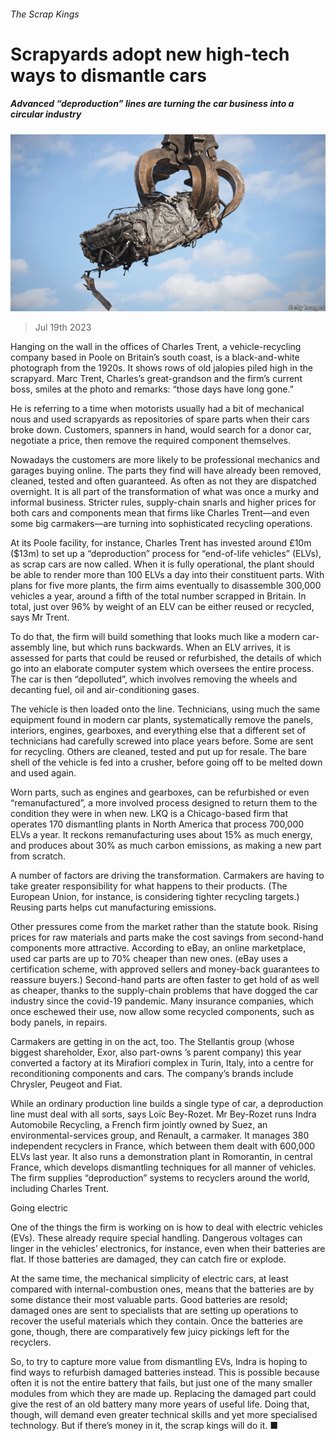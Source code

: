 ###### The Scrap Kings

# Scrapyards adopt new high-tech ways to dismantle cars 

##### Advanced “deproduction” lines are turning the car business into a circular industry 

![image](images/20230722_STP002.jpg) 

> Jul 19th 2023 

Hanging on the wall in the offices of Charles Trent, a vehicle-recycling company based in Poole on Britain’s south coast, is a black-and-white photograph from the 1920s. It shows rows of old jalopies piled high in the scrapyard. Marc Trent, Charles’s great-grandson and the firm’s current boss, smiles at the photo and remarks: “those days have long gone.”

He is referring to a time when motorists usually had a bit of mechanical nous and used scrapyards as repositories of spare parts when their cars broke down. Customers, spanners in hand, would search for a donor car, negotiate a price, then remove the required component themselves.

Nowadays the customers are more likely to be professional mechanics and garages buying online. The parts they find will have already been removed, cleaned, tested and often guaranteed. As often as not they are dispatched overnight. It is all part of the transformation of what was once a murky and informal business. Stricter rules, supply-chain snarls and higher prices for both cars and components mean that firms like Charles Trent—and even some big carmakers—are turning into sophisticated recycling operations.

At its Poole facility, for instance, Charles Trent has invested around £10m ($13m) to set up a “deproduction” process for “end-of-life vehicles” (ELVs), as scrap cars are now called. When it is fully operational, the plant should be able to render more than 100 ELVs a day into their constituent parts. With plans for five more plants, the firm aims eventually to disassemble 300,000 vehicles a year, around a fifth of the total number scrapped in Britain. In total, just over 96% by weight of an ELV can be either reused or recycled, says Mr Trent. 

To do that, the firm will build something that looks much like a modern car-assembly line, but which runs backwards. When an ELV arrives, it is assessed for parts that could be reused or refurbished, the details of which go into an elaborate computer system which oversees the entire process. The car is then “depolluted”, which involves removing the wheels and decanting fuel, oil and air-conditioning gases. 

The vehicle is then loaded onto the line. Technicians, using much the same equipment found in modern car plants, systematically remove the panels, interiors, engines, gearboxes, and everything else that a different set of technicians had carefully screwed into place years before. Some are sent for recycling. Others are cleaned, tested and put up for resale. The bare shell of the vehicle is fed into a crusher, before going off to be melted down and used again. 

Worn parts, such as engines and gearboxes, can be refurbished or even “remanufactured”, a more involved process designed to return them to the condition they were in when new. LKQ is a Chicago-based firm that operates 170 dismantling plants in North America that process 700,000 ELVs a year. It reckons remanufacturing uses about 15% as much energy, and produces about 30% as much carbon emissions, as making a new part from scratch. 

A number of factors are driving the transformation. Carmakers are having to take greater responsibility for what happens to their products. (The European Union, for instance, is considering tighter recycling targets.) Reusing parts helps cut manufacturing emissions. 

Other pressures come from the market rather than the statute book. Rising prices for raw materials and parts make the cost savings from second-hand components more attractive. According to eBay, an online marketplace, used car parts are up to 70% cheaper than new ones. (eBay uses a certification scheme, with approved sellers and money-back guarantees to reassure buyers.) Second-hand parts are often faster to get hold of as well as cheaper, thanks to the supply-chain problems that have dogged the car industry since the covid-19 pandemic. Many insurance companies, which once eschewed their use, now allow some recycled components, such as body panels, in repairs. 

Carmakers are getting in on the act, too. The Stellantis group (whose biggest shareholder, Exor, also part-owns ’s parent company) this year converted a factory at its Mirafiori complex in Turin, Italy, into a centre for reconditioning components and cars. The company’s brands include Chrysler, Peugeot and Fiat. 

While an ordinary production line builds a single type of car, a deproduction line must deal with all sorts, says Loïc Bey-Rozet. Mr Bey-Rozet runs Indra Automobile Recycling, a French firm jointly owned by Suez, an environmental-services group, and Renault, a carmaker. It manages 380 independent recyclers in France, which between them dealt with 600,000 ELVs last year. It also runs a demonstration plant in Romorantin, in central France, which develops dismantling techniques for all manner of vehicles. The firm supplies “deproduction” systems to recyclers around the world, including Charles Trent.

Going electric

One of the things the firm is working on is how to deal with electric vehicles (EVs). These already require special handling. Dangerous voltages can linger in the vehicles’ electronics, for instance, even when their batteries are flat. If those batteries are damaged, they can catch fire or explode. 

At the same time, the mechanical simplicity of electric cars, at least compared with internal-combustion ones, means that the batteries are by some distance their most valuable parts. Good batteries are resold; damaged ones are sent to specialists that are setting up operations to recover the useful materials which they contain. Once the batteries are gone, though, there are comparatively few juicy pickings left for the recyclers. 

So, to try to capture more value from dismantling EVs, Indra is hoping to find ways to refurbish damaged batteries instead. This is possible because often it is not the entire battery that fails, but just one of the many smaller modules from which they are made up. Replacing the damaged part could give the rest of an old battery many more years of useful life. Doing that, though, will demand even greater technical skills and yet more specialised technology. But if there’s money in it, the scrap kings will do it. ■


